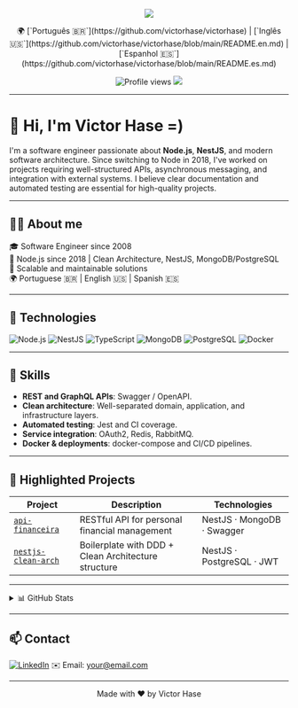 <p align="center">
  <img src="https://capsule-render.vercel.app/api?type=waving&color=0:22272E,100:0D1117&height=180&section=header&text=Victor%20Hase&fontColor=ffffff&fontSize=40&animation=fadeIn" />
</p>

<p align="center">
  🌍 [`Português 🇧🇷`](https://github.com/victorhase/victorhase)  | [`Inglês 🇺🇸`](https://github.com/victorhase/victorhase/blob/main/README.en.md) |  [`Espanhol 🇪🇸`](https://github.com/victorhase/victorhase/blob/main/README.es.md)
</p>



<p align="center">
  <img src="https://komarev.com/ghpvc/?username=victorhase&style=flat-square&color=blue" alt="Profile views" />
  <img src="https://img.shields.io/github/followers/victorhase?label=Followers&style=social" />
</p>

---

# 👋 Hi, I'm Victor Hase =)

I'm a software engineer passionate about **Node.js**, **NestJS**, and modern software architecture. Since switching to Node in 2018, I've worked on projects requiring well-structured APIs, asynchronous messaging, and integration with external systems. I believe clear documentation and automated testing are essential for high-quality projects.

---

## 🧑‍💻 About me

🎓 Software Engineer since 2008  
🧠 Node.js since 2018 | Clean Architecture, NestJS, MongoDB/PostgreSQL  
💬 Scalable and maintainable solutions  
🌍 Portuguese 🇧🇷 | English 🇺🇸 | Spanish 🇪🇸  

---

## 🚀 Technologies

![Node.js](https://img.shields.io/badge/-Node.js-339933?style=flat&logo=node.js&logoColor=white)
![NestJS](https://img.shields.io/badge/-NestJS-E0234E?style=flat&logo=nestjs&logoColor=white)
![TypeScript](https://img.shields.io/badge/-TypeScript-3178C6?style=flat&logo=typescript&logoColor=white)
![MongoDB](https://img.shields.io/badge/-MongoDB-47A248?style=flat&logo=mongodb&logoColor=white)
![PostgreSQL](https://img.shields.io/badge/-PostgreSQL-336791?style=flat&logo=postgresql&logoColor=white)
![Docker](https://img.shields.io/badge/-Docker-2496ED?style=flat&logo=docker&logoColor=white)

---

## 🧠 Skills

- **REST and GraphQL APIs**: Swagger / OpenAPI.
- **Clean architecture**: Well-separated domain, application, and infrastructure layers.
- **Automated testing**: Jest and CI coverage.
- **Service integration**: OAuth2, Redis, RabbitMQ.
- **Docker & deployments**: docker-compose and CI/CD pipelines.

---

## 📌 Highlighted Projects

| Project | Description | Technologies |
|--------|-------------|--------------|
| [`api-financeira`](https://github.com/victorhase/api-financeira-node-nestjs-mongodb) | RESTful API for personal financial management | NestJS · MongoDB · Swagger |
| [`nestjs-clean-arch`](https://github.com/victorhase/nestjs-clean-architecture-boilerplate) | Boilerplate with DDD + Clean Architecture structure | NestJS · PostgreSQL · JWT |

---

<details>
  <summary>📊 GitHub Stats</summary>
  <br />
  <p align="center">
    <img src="https://github-readme-stats.vercel.app/api?username=victorhase&show_icons=true&theme=transparent" />
    <img src="https://github-readme-stats.vercel.app/api/top-langs/?username=victorhase&layout=compact&langs_count=8" />
  </p>
</details>

---

## 📫 Contact

[![LinkedIn](https://img.shields.io/badge/-LinkedIn-0077B5?style=flat&logo=linkedin&logoColor=white)](https://linkedin.com/in/seulink)
✉️ Email: your@email.com

---

<p align="center">
  Made with ❤️ by Victor Hase
</p>